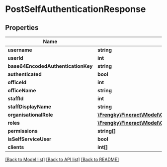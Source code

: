 # PostSelfAuthenticationResponse

## Properties
Name | Type | Description | Notes
------------ | ------------- | ------------- | -------------
**username** | **string** |  | [optional] 
**userId** | **int** |  | [optional] 
**base64EncodedAuthenticationKey** | **string** |  | [optional] 
**authenticated** | **bool** |  | [optional] 
**officeId** | **int** |  | [optional] 
**officeName** | **string** |  | [optional] 
**staffId** | **int** |  | [optional] 
**staffDisplayName** | **string** |  | [optional] 
**organisationalRole** | [**\Frengky\Fineract\Model\GetSelfUserDetailsOrganisationalRole**](GetSelfUserDetailsOrganisationalRole.md) |  | [optional] 
**roles** | [**\Frengky\Fineract\Model\GetSelfUserDetailsRoles[]**](GetSelfUserDetailsRoles.md) |  | [optional] 
**permissions** | **string[]** |  | [optional] 
**isSelfServiceUser** | **bool** |  | [optional] 
**clients** | **int[]** |  | [optional] 

[[Back to Model list]](../../README.md#documentation-for-models) [[Back to API list]](../../README.md#documentation-for-api-endpoints) [[Back to README]](../../README.md)

